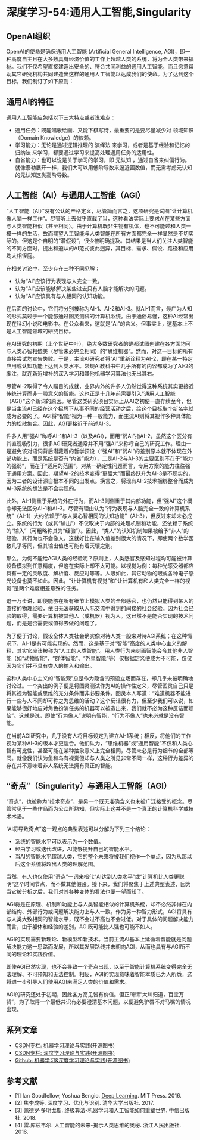 # 深度学习-54:通用人工智能,Singularity‎

## OpenAI组织

OpenAI的使命是确保通用人工智能 (Artificial General Intelligence, AGI)，即一种高度自主且在大多数具有经济价值的工作上超越人类的系统，将为全人类带来福祉。我们不仅希望直接建造出安全的、符合共同利益的通用人工智能，而且愿意帮助其它研究机构共同建造出这样的通用人工智能以达成我们的使命。为了达到这个目标，我们制订了如下原则：

## 通用AI的特征

通用人工智能应包括以下三大特点或者说难点：

- 通用任务：既能唱歌绘画、又能下棋写诗，最重要的是要尽量减少对 领域知识 （Domain Knowledge）的依赖。
- 学习能力：无论是通过逻辑推理的 演绎法 来学习，或者是基于经验和记忆的 归纳法 来学习，都要通过学习来提高处理通用任务的适用性。
- 自省能力：也可以说是关于学习的学习，即 元认知 ，通过自省来纠偏行为。就像泰勒展开一样，我们大可以用低阶导数来逼近函数值，而无需考虑元认知的元认知这类高阶导数。

## 人工智能（AI）与通用人工智能（AGI）

“人工智能（AI）”没有公认的严格定义，尽管简而言之，这项研究是试图“让计算机像人脑一样工作”。尽管听上去似乎直截了当，这种看法实际上要求AI在某些方面与人类智能相似（甚至相同）。由于计算机既非生物有机体，也不可能过和人类一模一样的生活，故而期望人工智能与人类智能在所有方面都完全一样显然是不切实际的。但这是个自明的“潜假设”，很少被明确提及。其结果是当人们关注人类智能的不同方面时，提出和遵从的AI范式彼此迥异，其目标、需求、假设、路径和应用均大相径庭。

在相关讨论中，至少存在三种不同见解：

- 认为“AI”应该行为表现与人完全一致。
- 认为“AI”应该能够解决某些过去只有人脑才能解决的问题。
- 认为“AI”应该具有与人相同的认知功能。

在后面的讨论中，它们将分别被称为AI-1、AI-2和AI-3。就AI-1而言，最广为人知的形式莫过于一个能够通过图灵测试的计算机系统。由于通俗易懂，这种AI经常出现在科幻小说和电影中。在公众看来，这就是“AI”的含义。但事实上，这基本上不是人工智能领域的研究目标。

在AI研究的初期（上个世纪中叶），绝大多数研究者的确都试图创建在各方面均可与人类心智相媲美（尽管未必完全相同）的“思维机器”。然而，对这一目标的所有直接尝试均宣告失败。于是，主流AI研究者将“AI”重新诠释为AI-2，即在某一特定应用或认知功能上达到人类水平。常规AI教科书中几乎所有的内容都成为了AI-2的脚注，就连新近增补的深入学习和其他机器学习算法也无出其右。

尽管AI-2取得了令人瞩目的成就，业界内外的许多人仍然觉得这种系统其实更接近传统计算而非一般意义的智能。这也正是十几年前需要引入“通用人工智能（AGI）”这个新词的原因。尽管这类研究项目实际上从AI之初便一直存续至今，但是当主流AI已经在这个招牌下从事不同的经营活动之后，给这个目标取个新名字就成为必要的了。AGI将“智能”视为一种一般能力，而主流AI则将其视作多种具体能力的松散集合。因此，AGI更接近于前述AI-3。

许多人用“强AI”称呼AI-1和AI-3（以及AGI），而用“弱AI”指AI-2。虽然这个区分有其直观吸引力，很多AGI研究者通常并不用“强AI”来称呼自己的研究工作。理由一是避免该对语词背后潜藏着的哲学预设（“强AI”和“弱AI”的差别原本就不体现在外部功能上，而是系统是否有“内省”能力），二是AI-2与AI-3的主要区别不在于“能力的强弱”，而在于“适用的范围”。对某一确定性问题而言，专用方案的能力往往强于通用方案。因此，期望AI-2的技术变得“更强大”而最终跃升为AI-3是不现实的，因为二者的设计源自根本不同的出发点。换言之，将现有AI-2技术捆绑整合而成为AI-3系统的想法是不会实现的。

此外，AI-1侧重于系统的外在行为，而AI-3则侧重于其内部功能，但“强AI”这个概念却无法区分AI-1和AI-3。尽管有理由认为“行为表现与人脑完全一致的计算机系统”（AI-1）大约依赖于“与人类心智相同的认知功能”（AI-3），但反过来却未必成立。系统的行为（或其“输出”）不仅取决于内部的处理机制和功能，还依赖于系统的“输入”（可粗略称其为“经验”）。因此，“类人”的认知机制如果被给予“非人”的经验，其行为也不会像人。这就好比在输入值差别很大的情况下，即使两个数学函数几乎等同，但其输出值也可能有着天壤之别。

那么，为何不能给AGI人类的经验呢？原则上，人类感官及感知过程均可能被计算设备模拟到任意精度，但这在实际上却不太可能。以视觉为例：每种光感受器都应具有一定的灵敏度、解析度、反应时等等。人眼如此，其它动物的眼或各种电子感光设备也莫不如此。因此，“让计算机有视觉”和“让计算机有和人类完全一样的视觉”是两个难度相差悬殊的任务。

退一万步讲，即便能够在所有细节上模拟人类的全部感官，也仍然只能得到某人的直接的物理经验，依旧无法获取从人际交流中得到的间接的社会经验。因为社会经验的取得，需要计算机被其他人（或机器）视为人。这已然不是能否实现的技术问题，而是是否需要或值得去做的问题了。

为了便于讨论，假设全体人类社会确实像对待人类一般来对待AGI系统；在这种情况下，AI-1是有可能实现的。然而，这是基于对“智能”高度的人类中心主义的解释，其实它应该被称为“人工的人类智能”。用人类行为来刻画智能会令其他非人智能（如“动物智能”、“群体智能”、“外星智能”等）仅根据定义便成为不可能，仅仅因为它们并不具有类人的输入和输出。

这种人类中心主义的“智能观”总是作为隐含的预设立场而存在，却几乎未被明确地讨论过。一个突出的例子便是将图灵测试作为AI的操作性定义，尽管图灵自己只是将其视为智能或思维的充分条件而非必要条件。图灵本人写道：“难道机器不能进行一些与人不同却可称之为思维的活动？这个反诘很有力，但至少我们可以说，如果能够很好地应对角色扮演任务的机器可以被造出来，我们就不必为这种反诘而烦恼”。这就是说，即使“行为像人”说明有智能，“行为不像人”也未必就是没有智能。

在当前AGI研究中，几乎没有人将目标设定为建立AI-1系统；相反，将他们的工作视为某种AI-3的版本才更适合。他们认为，“思维机器”或“通用智能”不仅和人类心智有可比性，甚至可能在某种抽象意义上完全相同，尽管未必是行为细节的全部等同。就像我们认为鱼和鸟有视觉但却与人类之所见非常不同一样，这种行为差异的存在并不意味着非人系统无法拥有真正的智能。

## “奇点”（Singularity‎）与通用人工智能（AGI）

“奇点”，也被称为“技术奇点”，是另一个既无准确含义也未被广泛接受的概念。尽管常见于一些作品而为公众所熟知，但实际上这并不是一个真正的计算机科学或技术术语。

“AI将导致奇点”这一观点的典型表述可以分解为下列三个结论：

- 系统的智能水平可以表示为一个数值。
- 经由学习或迭代改进，AI能够提升自己的智能水平。
- 当AI的智能水平超越人类，它的整个未来将被我们视作一个单点，因为从那以后这个系统将超出人类的理解范围。

当然，有人也仅使用“奇点”一词来指代“AI达到人类水平”或“计算机比人类更聪明”这个时间节点，而不做其他假设。接下来，我们将聚焦于上述典型表述，因为当它被分析之后，我们对其各种变体的看法也便一望而知了。

AGI将是在原理、机制和功能上与人类智能相似的计算机系统，却不必然非得在内部结构、外部行为或问题解决能力上与人一致。作为另一种智力形式，AGI将具有与人类大致相同的智能水平，既不会过不高也不会过低。对于具体的问题解决能力而言，由于躯体和经验的差别，AGI既可能比人强也可能不如人。

AGI的实现需要新理论、新模型和新技术。当前主流AI基本上延循着智能就是问题解决能力这一思路而发展，所以其发展路线并未朝向AGI，从而也具有与AGI所不同的理论和实践价值。

即使AGI已然实现，也不会导致一个奇点出现，以至于智能计算机系统变得完全无法理解、不可预知和无法控制。相反，AGI的实现意味着智能本质已为人所悉，这将进一步引导人们使用AGI来满足人类的价值和需求。

AGI的研究还处于初期，因此各方高见皆有价值。但正所谓“大川归道，百宝万货”，为了取得一个最低共识有必要澄清基本问题，以便避免驴唇不对马嘴的情况出现。

## 系列文章

- [CSDN专栏: 机器学习理论与实践(开源图书)](https://blog.csdn.net/column/details/27839.html)
- [CSDN专栏: 深度学习理论与实践(开源图书)](https://blog.csdn.net/column/details/27839.html)
- [Github: 机器学习&深度学习理论与实践(开源图书)](https://github.com/media-tm/MTOpenML)

## 参考文献

- [1] Ian Goodfellow, Yoshua Bengio. [Deep Learning](http://www.deeplearningbook.org/). MIT Press. 2016.
- [2] 焦李成等. 深度学习、优化与识别. 清华大学出版社. 2017.
- [3] 佩德罗·多明戈斯. 终极算法-机器学习和人工智能如何重塑世界. 中信出版社. 2018.
- [4] 雷.库兹韦尔. 人工智能的未来-揭示人类思维的奥秘.  浙江人民出版社. 2016.
